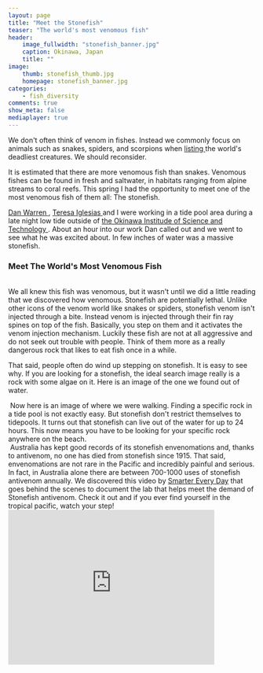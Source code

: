 ```yaml
---
layout: page
title: "Meet the Stonefish"
teaser: "The world's most venomous fish"
header:
    image_fullwidth: "stonefish_banner.jpg"
    caption: Okinawa, Japan
    title: ""
image:
    thumb: stonefish_thumb.jpg
    homepage: stonefish_banner.jpg
categories:
    - fish_diversity
comments: true
show_meta: false
mediaplayer: true
---
```

 
We don't often think of venom in fishes. Instead we commonly focus on animals such as snakes, spiders, and scorpions when <a href='http://www.bbc.com/earth/story/20151022-one-animal-is-more-venomous-than-any-other'>listing </a>the world's deadliest creatures. We should reconsider.
<br>

It is estimated that there are more venomous fish than snakes. Venomous fishes can be found in fresh and saltwater, in habitats ranging from alpine streams to coral reefs. This spring I had the opportunity to meet one of the most venomous fish of them all: The stonefish.
<br>

<a href='https://danlwarren.wordpress.com/'>Dan Warren </a>, <a href='https://www.researchgate.net/profile/Teresa_Iglesias'>Teresa Iglesias </a> and I were working in a tide pool area during a late night low tide outside of <a href='http://http://www.oist.jp/'>the Okinawa Institude of Science and Technology </a>. About an hour into our work Dan called out and we went to see what he was excited about. In few inches of water was a massive stonefish.

<h3> Meet The World's Most Venomous Fish </h3>

<br> We all knew this fish was venomous, but it wasn't until we did a little reading that we discovered how venomous. Stonefish are potentially lethal. Unlike other icons of the venom world like snakes or spiders, stonefish venom isn't injected through a bite. Instead venom is injected through their fin ray spines on top of the fish. Basically, you step on them and it activates the venom injection mechanism. Luckily these fish are not at all aggressive and do not seek out trouble with people. Think of them more as a really dangerous rock that likes to eat fish once in a while. 
<br> 

That said, people often do wind up stepping on stonefish. It is easy to see why. If you are looking for a stonefish, the ideal search image really is a rock with some algae on it. Here is an image of the one we found out of water.
<br>

<img  class="b30" src="http://carolinafishes.github.io/images/stonefish2.jpg" alt=""> 
Now here is an image of where we were walking. 
Finding a specific rock in a tide pool is not exactly easy. But stonefish don't restrict themselves to tidepools. It turns out that stonefish can live out of the water for up to 24 hours. This now means you have to be looking for your specific rock anywhere on the beach.
<br>

<img  class="b30" src="http://carolinafishes.github.io/images/stonfish_habitat.jpg" alt=""> 
Australia has kept good records of its stonefish envenomations and, thanks to antivenom, no one has died from stonefish since 1915. That said, envenomations are not rare in the Pacific and incredibly painful and serious. In fact, in Australia alone there are between 700-1000 uses of stonefish antivenom annually. We discovered this video by <a href='https://www.smartereveryday.com'> Smarter Every Day</a> that goes behind the scenes to document the lab that helps meet the demand of Stonefish antivenom. Check it out and if you ever find yourself in the tropical pacific, watch your step! 

<br>

<iframe width="420" height="315" src="https://www.youtube.com/watch?v=I8yJkIuvPvM" frameborder="0" allowfullscreen></iframe>



